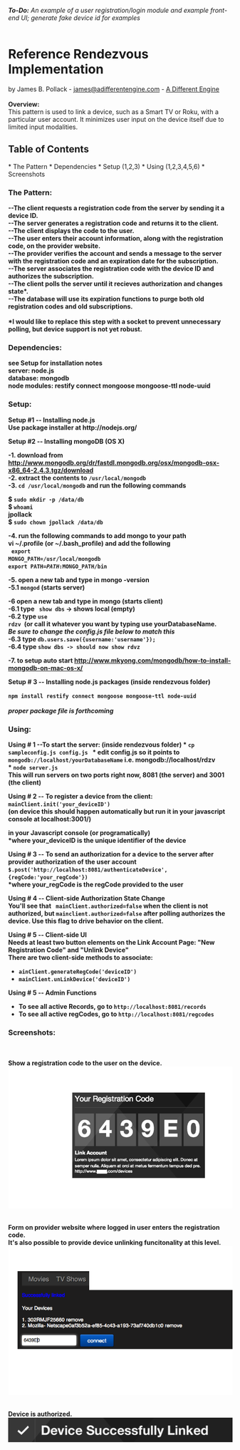 <i><b>To-Do:</b> An example of a user registration/login module and example front-end UI; generate fake device id for examples</i><br><br>
<h1><b>Reference Rendezvous Implementation<br></b></h1>
by James B. Pollack - <a href='mailto:james@adifferentengine.com'>james@adifferentengine.com</a> - <a href="http://adifferentengine.com">A Different Engine</a><br><br>
<b>Overview:</b><br>
This pattern is used to link a device, such as a Smart TV or Roku, with a particular user account.  It minimizes user input on the device itself due to limited input modalities. <br>

<h2><b>Table of Contents</b><br></h2>
* The Pattern
* Dependencies
* Setup (1,2,3)
* Using (1,2,3,4,5,6)
* Screenshots

<h3><b>The Pattern:<br></h3>

--The client requests a registration code from the server by sending it a device ID.<br>
--The server generates a registration code and returns it to the client.<br>
--The client displays the code to the user.<br>
--The user enters their account information, along with the registration code, on the provider website.<br>
--The provider verifies the account and sends a message to the server with the registration code and an expiration date for the subscription.<br>
--The server associates the registration code with the device ID and authorizes the subscription.<br>
--The client polls the server until it recieves authorization and changes state*.<br>
--The database will use its expiration functions to purge both old registration codes and old subscriptions.<br>
<br>
*I would like to replace this step with a socket to prevent unnecessary polling, but device support is not yet robust.<br>



<h3><b>Dependencies:</b></h3>
see Setup for installation notes<br>
<b>server:</b> node.js <br>
<b>database:</b> mongodb<br>
<b>node modules: </b> 
restify connect mongoose mongoose-ttl node-uuid
<br>

<!-- //user auth stuff, not needed yet<br>
bcrypt<br>
passport<br>
passport-local<br>
passport-local-mongoose<br><br>
 -->

<h3>Setup:</h3>
<b>Setup #1 -- Installing node.js</b><br>
Use package installer at http://nodejs.org/

<b>Setup #2 -- Installing mongoDB (OS X)

-1. download from http://www.mongodb.org/dr/fastdl.mongodb.org/osx/mongodb-osx-x86_64-2.4.3.tgz/download<br>
-2. extract the contents to <code>/usr/local/mongodb</code><br>
-3. <code>cd /usr/local/mongodb</code> and run the following commands<br>

$ <code>sudo mkdir -p /data/db</code><br>
$ <code>whoami</code><br>
jpollack<br>
$ <code>sudo chown jpollack /data/db</code><br>

-4. run the following commands to add mongo to your path<br>
vi ~/.profile (or ~/.bash_profile) and add the following<br>
<code>
export MONGO_PATH=/usr/local/mongodb</code><br>
<code>export PATH=$PATH:$MONGO_PATH/bin</code>

-5. open a new tab and type in mongo -version<br> 
-5.1 <code>mongod</code> (starts server)<br>

-6 open a new tab and type in mongo (starts client)<br> 
-6.1 type <code> show dbs</code> -> shows local (empty)<br>
-6.2 type <code>use rdzv </code>(or call it whatever you want by typing use yourDatabaseName.  <br>*Be sure to change the config.js file below to match this*<br>
-6.3 type <code>db.users.save({username:'username'});</code><br>
-6.4 type <code>show dbs -> should now show rdvz</code><br>

-7. to setup auto start http://www.mkyong.com/mongodb/how-to-install-mongodb-on-mac-os-x/

<b>Setup # 3 --  Installing node.js packages</b> (inside rendezvous folder)<br>

<code>npm install restify connect mongoose mongoose-ttl node-uuid </code><br>
<i>proper package file is forthcoming</i><br>

<h3>Using:</h3>
<b>Using # 1 --To start the server:</b> (inside rendezvous folder)
* <code>cp sampleconfig.js config.js </code> 
* edit config.js so it points to <code>mongodb://localhost/yourDatabaseName</code> i.e. mongodb://localhost/rdzv</b><br>
* <code>node server.js</code>
<br>
This will run servers on two ports right now, 8081 (the server) and 3001 (the client)

<b>Using # 2 -- To register a device from the client:</b><br>
 <code>mainClient.init('your_deviceID')</code> <br>
 (on device this should happen automatically but run it in your javascript console at localhost:3001/)<br>

 in your Javascript console (or programatically)<br>
*where your_deviceID is the unique identifier of the device<br>

<b>Using # 3 -- To send an authorization for a device to the server after provider authorization of the user account</b><br>
<code>$.post('http://localhost:8081/authenticateDevice',{regCode:'your_regCode'})</code><br>
*where your_regCode is the regCode provided to the user<br>

<b>Using # 4 -- Client-side Authorization State Change</b><br>
You'll see that <code> mainClient.authorized=false</code>  when the client is not authorized, but <code>mainclient.authorized=false</code> after polling authorizes the device.   Use this flag to drive behavior on the client.

<b>Using # 5 -- Client-side UI</b><br>
Needs at least two button elements on the Link Account Page:  "New Registration Code" and "Unlink Device"<br>
There are two client-side methods to associate:<br>
* <code>ainClient.generateRegCode('deviceID') </code>
* <code>mainClient.unLinkDevice('deviceID')</code>


<b>Using # 5 -- Admin Functions</b><br>
* To see all active Records, go to <code>http://localhost:8081/records</code>
* To see all active regCodes, go to <codE>http://localhost:8081/regcodes</code>

<h3>Screenshots:</h3><br><br>
Show a registration code to the user on the device.<br>
<img src='screenshots/regCode.png'></img><br><br>

Form on provider website where logged in user enters the registration code.
<br> It's also possible to provide device unlinking funcitonality at this level.<br>
<img src='screenshots/form.png'></img><br><br>

Device is authorized.<br>
<img src='screenshots/success.png'></img>
